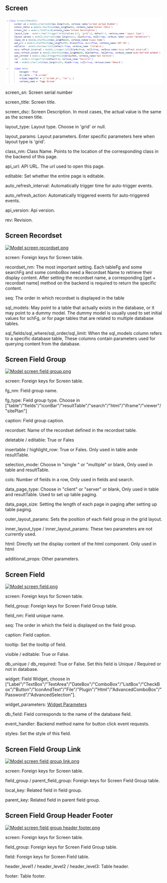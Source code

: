 ## Screen

[![Model screen.png](images/Model_screen.png)](images/Model_screen.png)

screen_sn: Screen serial number

screen_title: Screen title.

screen_dsc: Screen Description. In most cases, the actual value is the same as
the screen title.

layout_type: Layout type. Choose in 'grid' or null.

layout_params: Layout parameters. Enter specific parameters here when layout
type is 'grid'.

class_nm: Class Name. Points to the location of the corresponding class in the
backend of this page.

api_url: API URL. The url used to open this page.

editable: Set whether the entire page is editable.

auto_refresh_interval: Automatically trigger time for auto-trigger events.

auto_refresh_action: Automatically triggered events for auto-triggered events.

api_version: Api version.

rev: Revision.

## Screen Recordset

[![Model screen
recordset.png](images/Model_screen_recordset.png)](images/Model_screen_recordset.png)

screen: Foreign keys for Screen table.

recordset_nm: The most important setting. Each tableFg and some searchFg and
some comboBox need a Recordset Name to retrieve their display content. After
setting the recordset name, a corresponding [get + recordset name] method on
the backend is required to return the specific content.

seq: The order in which recordset is displayed in the table

sql_models: May point to a table that actually exists in the database, or it
may point to a dummy model. The dummy model is usually used to set initial
values for schFg, or for page tables that are related to multiple database
tables.

sql_fields/sql_where/sql_order/sql_limit: When the sql_models column refers to
a specific database table, These columns contain parameters used for querying
content from the database.

## Screen Field Group

[![Model screen field
group.png](images/Model_screen_field_group.png)](images/Model_screen_field_group.png)

screen: Foreign keys for Screen table.

fg_nm: Field group name.

fg_type: Field group type. Choose in
["table"/"fields"/"iconBar"/"resultTable"/"search"/"html"/"iframe"/"viewer"/"sitePlan"]

caption: Field group caption.

recordset: Name of the recordset defined in the recordset table.

deletable / editable: True or Fales

insertable / highlight_row: True or Fales. Only used in table ande
resultTable.

selection_mode: Choose in "single " or "multiple" or blank, Only used in table
and resultTable.

cols: Number of fields in a row, Only used in fields and search.

data_page_type: Choose in "client" or "server" or blank, Only used in table
and resultTable. Used to set up table paging.

data_page_size: Setting the length of each page in paging after setting up
table paging.

outer_layout_params: Sets the position of each field group in the grid layout.

inner_layout_type / inner_layout_params: These two parameters are not
currently used.

html: Directly set the display content of the html component. Only used in
html

additional_props: Other parameters.

## Screen Field

[![Model screen
field.png](images/Model_screen_field.png)](images/Model_screen_field.png)

screen: Foreign keys for Screen table.

field_group: Foreign keys for Screen Field Group table.

field_nm: Field unique name.

seq: The order in which the field is displayed on the field group.

caption: Field caption.

tooltip: Set the tooltip of field.

visible / editable: True or False.

db_unique / db_required: True or False. Set this field is Unique / Required or
not in database.

widget: Field Widget, choose in
["Label"/"TextBox"/"TextArea"/"DateBox"/"ComboBox"/"ListBox"/"CheckBox"/"Button"/"IconAndText"/"File"/"Plugin"/"Html"/"AdvancedComboBox"/"Password"/"AdvancedSelection"].

widget_parameters: [Widget Parameters](Widget_Parameters.md "Widget
Parameters")

db_field: Field corresponds to the name of the database field.

event_handler: Backend method name for button click event requests.

styles: Set the style of this field.

## Screen Field Group Link

[![Model screen field group
link.png](images/Model_screen_field_group_link.png)](images/Model_screen_field_group_link.png)

screen: Foreign keys for Screen table.

field_group / parent_field_group: Foreign keys for Screen Field Group table.

local_key: Related field in field group.

parent_key: Related field in parent field group.

## Screen Field Group Header Footer

[![Model screen field group header
footer.png](images/Model_screen_field_group_header_footer.png)](images/Model_screen_field_group_header_footer.png)

screen: Foreign keys for Screen table.

field_group: Foreign keys for Screen Field Group table.

field: Foreign keys for Screen Field table.

header_level1 / header_level2 / header_level3: Table header.

footer: Table footer.

